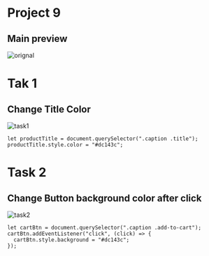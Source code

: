 # Project 9
## Main preview
![orignal](https://user-images.githubusercontent.com/97457589/216294558-e6616761-10b9-47be-87c6-d7ee86f8b913.png)

# Tak 1
## Change Title Color
![task1](https://user-images.githubusercontent.com/97457589/216294714-209fa64f-0a48-40a1-8f16-8744388f9341.png)

```
let productTitle = document.querySelector(".caption .title");
productTitle.style.color = "#dc143c";

```

# Task 2
## Change Button background color after click
![task2](https://user-images.githubusercontent.com/97457589/216294974-3263c183-11a0-4e64-b564-0ae270379175.png)

```
let cartBtn = document.querySelector(".caption .add-to-cart");
cartBtn.addEventListener("click", (click) => {
  cartBtn.style.background = "#dc143c";
});

```
